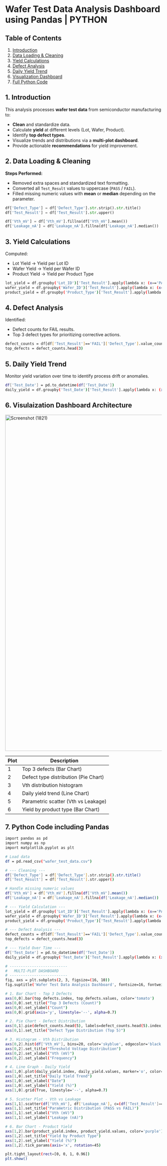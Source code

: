 # Wafer Test Data Analysis Dashboard using Pandas | PYTHON

## Table of Contents 
1. [Introduction](#introduction)
2. [Data Loading & Cleaning](#data-loading--cleaning)
3. [Yield Calculations](#yield-calculations)
4. [Defect Analysis](#defect-analysis)
5. [Daily Yield Trend](#daily-yield-trend)
6. [Visualization Dashboard](#visualization-dashboard)
7. [Full Python Code](#full-python-code)

## 1. Introduction
This analysis processes **wafer test data** from semiconductor manufacturing to:
- **Clean** and standardize data.
- Calculate **yield** at different levels (Lot, Wafer, Product).
- Identify **top defect types**.
- Visualize trends and distributions via a **multi-plot dashboard**.
- Provide actionable **recommendations** for yield improvement.

## 2. Data Loading & Cleaning

**Steps Performed:**
- Removed extra spaces and standardized text formatting.
- Converted all `Test_Result` values to uppercase (`PASS` / `FAIL`).
- Filled missing numeric values with **mean** or **median** depending on the parameter.

```python
df['Defect_Type'] = df['Defect_Type'].str.strip().str.title()
df['Test_Result'] = df['Test_Result'].str.upper()

df['Vth_mV'] = df['Vth_mV'].fillna(df['Vth_mV'].mean())
df['Leakage_nA'] = df['Leakage_nA'].fillna(df['Leakage_nA'].median())
```

## 3. Yield Calculations

Computed:
- Lot Yield → Yield per Lot ID
- Wafer Yield → Yield per Wafer ID
- Product Yield → Yield per Product Type

```bash
lot_yield = df.groupby('Lot_ID')['Test_Result'].apply(lambda x: (x=='PASS').mean() * 100)
wafer_yield = df.groupby('Wafer_ID')['Test_Result'].apply(lambda x: (x=='PASS').mean() * 100)
product_yield = df.groupby('Product_Type')['Test_Result'].apply(lambda x: (x=='PASS').mean() * 100)
```
## 4. Defect Analysis

Identified:
- Defect counts for FAIL results.
- Top 3 defect types for prioritizing corrective actions.

```bash
defect_counts = df[df['Test_Result']=='FAIL']['Defect_Type'].value_counts()
top_defects = defect_counts.head(3)
```

## 5. Daily Yield Trend

Monitor yield variation over time to identify process drift or anomalies.

```bash
df['Test_Date'] = pd.to_datetime(df['Test_Date'])
daily_yield = df.groupby('Test_Date')['Test_Result'].apply(lambda x: (x=='PASS').mean()*100)
```

## 6. Visulaization Dashboard Architecture

<img width="1920" height="1080" alt="Screenshot (1821)" src="https://github.com/user-attachments/assets/59063f3b-3e00-434a-a08f-129911e392d2" />

| Plot | Description                          |
| ---- | ------------------------------------ |
| 1  | Top 3 defects (Bar Chart)            |
| 2  | Defect type distribution (Pie Chart) |
| 3  | Vth distribution histogram           |
| 4  | Daily yield trend (Line Chart)       |
| 5  | Parametric scatter (Vth vs Leakage)  |
| 6  | Yield by product type (Bar Chart)    |

## 7. Python Code including Pandas

```bash
import pandas as pd
import numpy as np
import matplotlib.pyplot as plt

# Load data
df = pd.read_csv("wafer_test_data.csv")

# --- Cleaning ---
df['Defect_Type'] = df['Defect_Type'].str.strip().str.title()
df['Test_Result'] = df['Test_Result'].str.upper()

# Handle missing numeric values
df['Vth_mV'] = df['Vth_mV'].fillna(df['Vth_mV'].mean())
df['Leakage_nA'] = df['Leakage_nA'].fillna(df['Leakage_nA'].median())

# --- Yield Calculation ---
lot_yield = df.groupby('Lot_ID')['Test_Result'].apply(lambda x: (x=='PASS').mean() * 100)
wafer_yield = df.groupby('Wafer_ID')['Test_Result'].apply(lambda x: (x=='PASS').mean() * 100)
product_yield = df.groupby('Product_Type')['Test_Result'].apply(lambda x: (x=='PASS').mean() * 100)

# --- Defect Analysis ---
defect_counts = df[df['Test_Result']=='FAIL']['Defect_Type'].value_counts()
top_defects = defect_counts.head(3)

# --- Yield Over Time ---
df['Test_Date'] = pd.to_datetime(df['Test_Date'])
daily_yield = df.groupby('Test_Date')['Test_Result'].apply(lambda x: (x=='PASS').mean()*100)

# --------------------------
#   MULTI-PLOT DASHBOARD
# --------------------------
fig, axs = plt.subplots(2, 3, figsize=(16, 10))
fig.suptitle('Wafer Test Data Analysis Dashboard', fontsize=16, fontweight='bold')

# 1. Bar Chart - Top 3 Defects
axs[0,0].bar(top_defects.index, top_defects.values, color='tomato')
axs[0,0].set_title("Top 3 Defects (Count)")
axs[0,0].set_ylabel("Count")
axs[0,0].grid(axis='y', linestyle='--', alpha=0.7)

# 2. Pie Chart - Defect Distribution
axs[0,1].pie(defect_counts.head(5), labels=defect_counts.head(5).index, autopct='%1.1f%%', startangle=90)
axs[0,1].set_title("Defect Type Distribution (Top 5)")

# 3. Histogram - Vth Distribution
axs[0,2].hist(df['Vth_mV'], bins=20, color='skyblue', edgecolor='black')
axs[0,2].set_title("Threshold Voltage Distribution")
axs[0,2].set_xlabel("Vth (mV)")
axs[0,2].set_ylabel("Frequency")

# 4. Line Graph - Daily Yield
axs[1,0].plot(daily_yield.index, daily_yield.values, marker='o', color='green')
axs[1,0].set_title("Daily Yield Trend")
axs[1,0].set_xlabel("Date")
axs[1,0].set_ylabel("Yield (%)")
axs[1,0].grid(True, linestyle='--', alpha=0.7)

# 5. Scatter Plot - Vth vs Leakage
axs[1,1].scatter(df['Vth_mV'], df['Leakage_nA'], c=(df['Test_Result']=='FAIL'), cmap='coolwarm', alpha=0.7)
axs[1,1].set_title("Parametric Distribution (PASS vs FAIL)")
axs[1,1].set_xlabel("Vth (mV)")
axs[1,1].set_ylabel("Leakage (nA)")

# 6. Bar Chart - Product Yield
axs[1,2].bar(product_yield.index, product_yield.values, color='purple')
axs[1,2].set_title("Yield by Product Type")
axs[1,2].set_ylabel("Yield (%)")
axs[1,2].tick_params(axis='x', rotation=45)

plt.tight_layout(rect=[0, 0, 1, 0.96])
plt.show()


























